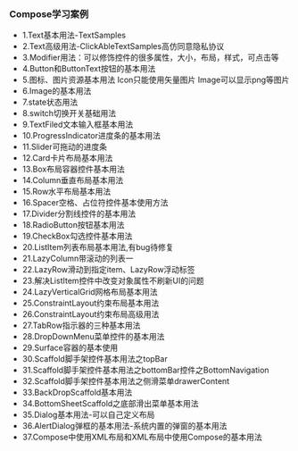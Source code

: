 ### Compose学习案例
- 1.Text基本用法-TextSamples
- 2.Text高级用法-ClickAbleTextSamples高仿同意隐私协议
- 3.Modifier用法：可以修饰控件的很多属性，大小，布局，样式，可点击等
- 4.Button和ButtonText按钮的基本用法
- 5.图标、图片资源基本用法 Icon只能使用矢量图片 Image可以显示png等图片
- 6.Image的基本用法
- 7.state状态用法
- 8.switch切换开关基础用法
- 9.TextFiled文本输入框基本用法
- 10.ProgressIndicator进度条的基本用法
- 11.Slider可拖动的进度条
- 12.Card卡片布局基本用法
- 13.Box布局容器控件基本用法
- 14.Column垂直布局基本用法
- 15.Row水平布局基本用法
- 16.Spacer空格、占位符控件基本使用方法
- 17.Divider分割线控件的基本用法
- 18.RadioButton按钮基本用法
- 19.CheckBox勾选控件基本用法
- 20.ListItem列表布局基本用法,有bug待修复
- 21.LazyColumn带滚动的列表一
- 22.LazyRow滑动到指定item、LazyRow浮动标签
- 23.解决ListItem控件中改变对象属性不刷新UI的问题
- 24.LazyVerticalGrid网格布局基本用法
- 25.ConstraintLayout约束布局基本用法
- 26.ConstraintLayout约束布局高级用法
- 27.TabRow指示器的三种基本用法
- 28.DropDownMenu菜单控件的基本用法
- 29.Surface容器的基本使用
- 30.Scaffold脚手架控件基本用法之topBar
- 31.Scaffold脚手架控件基本用法之bottomBar控件之BottomNavigation
- 32.Scaffold脚手架控件基本用法之侧滑菜单drawerContent
- 33.BackDropScaffold基本用法
- 34.BottomSheetScaffold之底部滑出菜单基本用法
- 35.Dialog基本用法-可以自己定义布局
- 36.AlertDialog弹框的基本用法-系统内置的弹窗的基本用法
- 37.Compose中使用XML布局和XML布局中使用Compose的基本用法
